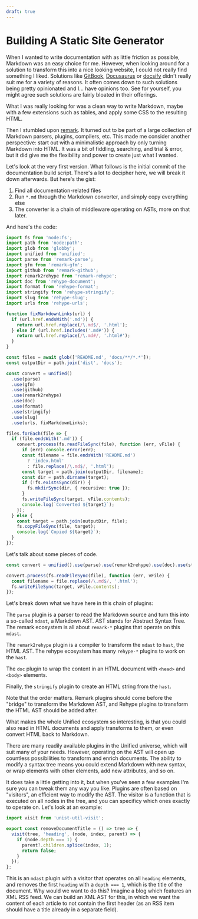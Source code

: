```yaml
---
draft: true
---
```


# Building A Static Site Generator

When I wanted to write documentation with as little friction as possible,
Markdown was an easy choice for me. However, when looking around for a solution
to transform this into a nice looking website, I could not really find something
I liked. Solutions like [GitBook][1], [Docusaurus][2] or [docsify][3] didn't
really suit me for a variety of reasons. It often comes down to such solutions
being pretty opinionated and I... have opinions too. See for yourself, you might
agree such solutions are fairly bloated in their offerings.

What I was really looking for was a clean way to write Markdown, maybe with a
few extensions such as tables, and apply some CSS to the resulting HTML.

Then I stumbled upon [remark][4]. It turned out to be part of a large collection
of Markdown parsers, plugins, compilers, etc. This made me consider another
perspective: start out with a minimalistic approach by only turning Markdown
into HTML. It was a bit of fiddling, searching, and trial & error, but it did
give me the flexibility and power to create just what I wanted.

Let's look at the very first version. What follows is the initial commit of the
documentation build script. There's a lot to decipher here, we will break it
down afterwards. But here's the gist:

1.  Find all documentation-related files
2.  Run `*.md` through the Markdown converter, and simply copy everything else
3.  The converter is a chain of middleware operating on ASTs, more on that
    later.

And here's the code:

```ts
import fs from 'node:fs';
import path from 'node:path';
import glob from 'globby';
import unified from 'unified';
import parse from 'remark-parse';
import gfm from 'remark-gfm';
import github from 'remark-github';
import remark2rehype from 'remark-rehype';
import doc from 'rehype-document';
import format from 'rehype-format';
import stringify from 'rehype-stringify';
import slug from 'rehype-slug';
import urls from 'rehype-urls';

function fixMarkdownLinks(url) {
  if (url.href.endsWith('.md')) {
    return url.href.replace(/\.md$/, '.html');
  } else if (url.href.includes('.md#')) {
    return url.href.replace(/\.md#/, '.html#');
  }
}

const files = await glob(['README.md', 'docs/**/*.*']);
const outputDir = path.join('dist', 'docs');

const convert = unified()
  .use(parse)
  .use(gfm)
  .use(github)
  .use(remark2rehype)
  .use(doc)
  .use(format)
  .use(stringify)
  .use(slug)
  .use(urls, fixMarkdownLinks);

files.forEach(file => {
  if (file.endsWith('.md')) {
    convert.process(fs.readFileSync(file), function (err, vFile) {
      if (err) console.error(err);
      const filename = file.endsWith('README.md')
        ? 'index.html'
        : file.replace(/\.md$/, '.html');
      const target = path.join(outputDir, filename);
      const dir = path.dirname(target);
      if (!fs.existsSync(dir)) {
        fs.mkdirSync(dir, { recursive: true });
      }
      fs.writeFileSync(target, vFile.contents);
      console.log(`Converted ${target}`);
    });
  } else {
    const target = path.join(outputDir, file);
    fs.copyFileSync(file, target);
    console.log(`Copied ${target}`);
  }
});
```

Let's talk about some pieces of code.

```ts
const convert = unified().use(parse).use(remark2rehype).use(doc).use(stringify);

convert.process(fs.readFileSync(file), function (err, vFile) {
  const filename = file.replace(/\.md$/, '.html');
  fs.writeFileSync(target, vFile.contents);
});
```

Let's break down what we have here in this chain of plugins:

The `parse` plugin is a parser to read the Markdown source and turn this into a
so-called `mdast`, a Markdown AST. AST stands for Abstract Syntax Tree. The
remark ecosystem is all about `remark-*` plugins that operate on this `mdast`.

The `remark2rehype` plugin is a compiler to transform the `mdast` to `hast`, the
HTML AST. The rehype ecosystem has many `rehype-*` plugins to work on the
`hast`.

The `doc` plugin to wrap the content in an HTML document with `<head>` and
`<body>` elements.

Finally, the `stringify` plugin to create an HTML string from the `hast`.

Note that the order matters. Remark plugins should come before the "bridge" to
transform the Markdown AST, and Rehype plugins to transform the HTML AST should
be added after.

What makes the whole Unified ecosystem so interesting, is that you could also
read in HTML documents and apply transforms to them, or even convert HTML back
to Markdown.

There are many readily available plugins in the Unified universe, which will
suit many of your needs. However, operating on the AST will open up countless
possibilities to transform and enrich documents. The ability to modify a syntax
tree means you could extend Markdown with new syntax, or wrap elements with
other elements, add new attributes, and so on.

It does take a little getting into it, but when you've seen a few examples I'm
sure you can tweak them any way you like. Plugins are often based on "visitors",
an efficient way to modify the AST. The visitor is a function that is executed
on all nodes in the tree, and you can specificy which ones exactly to operate
on. Let's look at an example:

```ts
import visit from 'unist-util-visit';

export const removeDocumentTitle = () => tree => {
  visit(tree, 'heading', (node, index, parent) => {
    if (node.depth === 1) {
      parent?.children.splice(index, 1);
      return false;
    }
  });
};
```

This is an `mdast` plugin with a visitor that operates on all `heading`
elements, and removes the first `heading` with a `depth === 1`, which is the
title of the document. Why would we want to do this? Imagine a blog which
features an XML RSS feed. We can build an XML AST for this, in which we want the
content of each article to not contain the first header (as an RSS item should
have a title already in a separate field).

[1]: https://www.gitbook.com
[2]: https://docusaurus.io
[3]: https://docsify.js.org
[4]: https://remark.js.org
